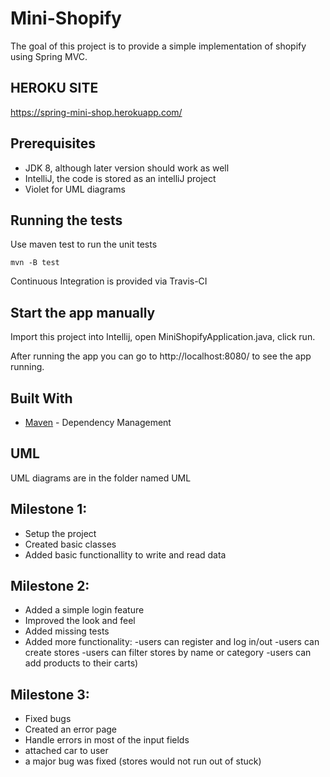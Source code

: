 # Mini-Shopify
The goal of this project is to provide a simple implementation of shopify using Spring MVC.

## HEROKU SITE
https://spring-mini-shop.herokuapp.com/

## Prerequisites

* JDK 8, although later version should work as well
* IntelliJ, the code is stored as an intelliJ project
* Violet for UML diagrams


## Running the tests

Use maven test to run the unit tests

```
mvn -B test
```

Continuous Integration is provided via Travis-CI

## Start the app manually

Import this project into Intellij, open MiniShopifyApplication.java, click run. 

After running the app you can go to http://localhost:8080/ to see the app running.

## Built With

* [Maven](https://maven.apache.org/) - Dependency Management

## UML

UML diagrams are in the folder named UML

## Milestone 1:

* Setup the project
* Created basic classes
* Added basic functionallity to write and read data

## Milestone 2:

* Added a simple login feature
* Improved the look and feel
* Added missing tests
* Added more functionality:
   -users can register and log in/out
   -users can create stores 
   -users can filter stores by name or category 
   -users can add products to their carts)
   
## Milestone 3:

* Fixed bugs
* Created an error page
* Handle errors in most of the input fields 
* attached car to user 
* a major bug was fixed (stores would not run out of stuck) 

